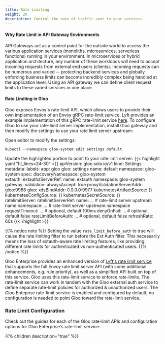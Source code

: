 ```yaml
---
title: Rate Limiting
weight: 20
description: Control the rate of traffic sent to your services.
---
```


#### Why Rate Limit in API Gateway Environments
API Gateways act as a control point for the outside world to access the various application services 
(monoliths, microservices, serverless functions) running in your environment. In microservices or hybrid application 
architecture, any number of these workloads will need to accept incoming requests from external end users (clients). 
Incoming requests can be numerous and varied -- protecting backend services and globally enforcing business limits 
can become incredibly complex being handled at the application level. Using an API gateway we can define client
request limits to these varied services in one place.

#### Rate Limiting in Gloo

Gloo exposes Envoy's rate-limit API, which allows users to provide their own implementation of an Envoy gRPC rate-limit
service. Lyft provides an example implementation of this gRPC rate-limit service 
[here](https://github.com/lyft/ratelimit). To configure Gloo to use your rate-limit server implementation,
install Gloo gateway and then modify the settings to use your rate limit server upstream:

Open editor to modify the settings:
```shell script
kubectl --namespace gloo-system edit settings default
```

Update the highlighted portion to point to your rate limit server:
{{< highlight yaml "hl_lines=24-30" >}}
apiVersion: gloo.solo.io/v1
kind: Settings
metadata:
  labels:
    app: gloo
    gloo: settings
  name: default
  namespace: gloo-system
spec:
  discoveryNamespace: gloo-system  
  extauth:
    extauthzServerRef:
      name: extauth
      namespace: gloo-system
  gateway:
    validation:
      alwaysAccept: true
      proxyValidationServerAddr: gloo:9988
  gloo:
    xdsBindAddr: 0.0.0.0:9977
  kubernetesArtifactSource: {}
  kubernetesConfigSource: {}
  kubernetesSecretSource: {}      
  ratelimitServer:
    ratelimitServerRef:
      name: ...        # rate-limit server upstream name
      namespace: ...   # rate-limit server upstream namespace
    requestTimeout: ...      # optional, default 100ms
    denyOnFail: ...          # optional, default false
    rateLimitBeforeAuth: ... # optional, default false
  refreshRate: 60s
{{< /highlight  >}}

{{% notice note %}}
Setting the value `rate_limit_before_auth` to true will cause the rate limiting filter to run before the Ext Auth filter.
This necessarily means the loss of extauth-aware rate limiting features, like providing different rate limits for authenticated
vs non-authenticated users.
{{% /notice %}}

Gloo Enterprise provides an enhanced version of [Lyft's rate limit service](https://github.com/lyft/ratelimit) that
supports the full Envoy rate limit server API (with some additional enhancements, e.g. rule priority), as well as a
simplified API built on top of this service. Gloo uses this rate-limit service to enforce rate-limits. The rate-limit
service can work in tandem with the Gloo external auth service to define separate rate-limit policies for authorized &
unauthorized users. The Gloo Enteprise rate-limit service is enabled and configured by default, no configuration is needed
to point Gloo toward the rate-limit service.

### Rate Limit Configuration

Check out the guides for each of the Gloo rate-limit APIs and configuration options for Gloo Enterprise's rate-limit
service:

{{% children description="true" %}}
